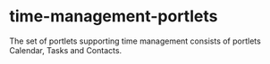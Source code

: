 time-management-portlets
========================

The set of portlets supporting time management consists of portlets Calendar, Tasks and Contacts.
